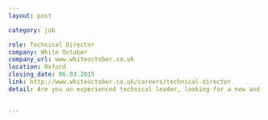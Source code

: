 ```yaml
---
layout: post

category: job

role: Technical Director
company: White October
company_url: www.whiteoctober.co.uk
location: Oxford
closing_date: 06.03.2015
link: http://www.whiteoctober.co.uk/careers/technical-director
detail: Are you an experienced technical leader, looking for a new and challenging opportunity in Oxford? Do you enjoy coaching and supporting teams to be the best they can be? Are you commercially astute and experienced in an executive position?


---
```

